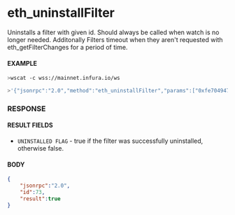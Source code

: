 # eth_uninstallFilter

Uninstalls a filter with given id. Should always be called when watch is no longer needed. Additonally Filters timeout when they aren't requested with eth_getFilterChanges for a period of time.

#### EXAMPLE
```bash
>wscat -c wss://mainnet.infura.io/ws 

>'{"jsonrpc":"2.0","method":"eth_uninstallFilter","params":["0xfe704947a3cd3ca12541458a4321c869"],"id":73}'
```

### RESPONSE

#### RESULT FIELDS
- `UNINSTALLED FLAG` - true if the filter was successfully uninstalled, otherwise false.

#### BODY

```json
{
    "jsonrpc":"2.0",
    "id":73,
    "result":true
}
```
